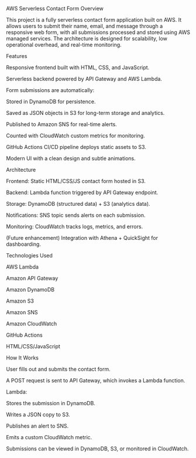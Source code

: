 AWS Serverless Contact Form
Overview

This project is a fully serverless contact form application built on AWS. It allows users to submit their name, email, and message through a responsive web form, with all submissions processed and stored using AWS managed services. The architecture is designed for scalability, low operational overhead, and real-time monitoring.

Features

Responsive frontend built with HTML, CSS, and JavaScript.

Serverless backend powered by API Gateway and AWS Lambda.

Form submissions are automatically:

Stored in DynamoDB for persistence.

Saved as JSON objects in S3 for long-term storage and analytics.

Published to Amazon SNS for real-time alerts.

Counted with CloudWatch custom metrics for monitoring.

GitHub Actions CI/CD pipeline deploys static assets to S3.

Modern UI with a clean design and subtle animations.

Architecture

Frontend: Static HTML/CSS/JS contact form hosted in S3.

Backend: Lambda function triggered by API Gateway endpoint.

Storage: DynamoDB (structured data) + S3 (analytics data).

Notifications: SNS topic sends alerts on each submission.

Monitoring: CloudWatch tracks logs, metrics, and errors.

(Future enhancement) Integration with Athena + QuickSight for dashboarding.

Technologies Used

AWS Lambda

Amazon API Gateway

Amazon DynamoDB

Amazon S3

Amazon SNS

Amazon CloudWatch

GitHub Actions

HTML/CSS/JavaScript

How It Works

User fills out and submits the contact form.

A POST request is sent to API Gateway, which invokes a Lambda function.

Lambda:

Stores the submission in DynamoDB.

Writes a JSON copy to S3.

Publishes an alert to SNS.

Emits a custom CloudWatch metric.

Submissions can be viewed in DynamoDB, S3, or monitored in CloudWatch.
